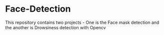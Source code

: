 # Face-Detection

This repository contains two projects - One is the Face mask detection and the another is Drowsiness detection with Opencv

